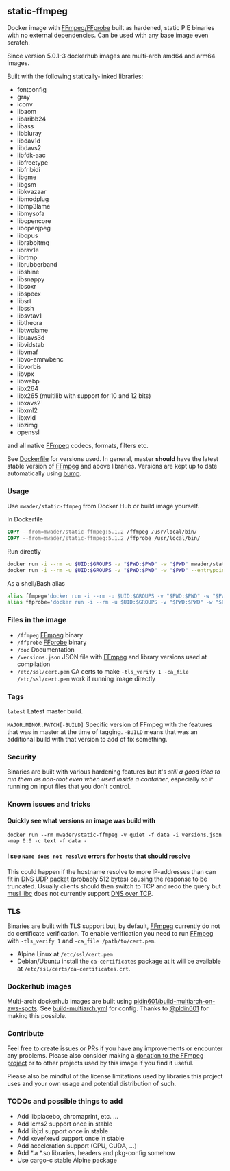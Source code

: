 ## static-ffmpeg

Docker image with [FFmpeg/FFprobe](https://ffmpeg.org) built as hardened, static PIE binaries
with no external dependencies. Can be used with any base image even scratch.

Since version 5.0.1-3 dockerhub images are multi-arch amd64 and arm64 images.

Built with the following statically-linked libraries:

- fontconfig
- gray
- iconv
- libaom
- libaribb24
- libass
- libbluray
- libdav1d
- libdavs2
- libfdk-aac
- libfreetype
- libfribidi
- libgme
- libgsm
- libkvazaar
- libmodplug
- libmp3lame
- libmysofa
- libopencore
- libopenjpeg
- libopus
- librabbitmq
- librav1e
- librtmp
- librubberband
- libshine
- libsnappy
- libsoxr
- libspeex
- libsrt
- libssh
- libsvtav1
- libtheora
- libtwolame
- libuavs3d
- libvidstab
- libvmaf
- libvo-amrwbenc
- libvorbis
- libvpx
- libwebp
- libx264
- libx265 (multilib with support for 10 and 12 bits)
- libxavs2
- libxml2
- libxvid
- libzimg
- openssl

and all native [FFmpeg](https://ffmpeg.org) codecs, formats, filters etc.

See [Dockerfile](Dockerfile) for versions used. In general, master **should** have the
latest stable version of [FFmpeg](https://ffmpeg.org) and above libraries.
Versions are kept up to date automatically using [bump](https://github.com/wader/bump).

### Usage

Use `mwader/static-ffmpeg` from Docker Hub or build image yourself.

In Dockerfile
```Dockerfile
COPY --from=mwader/static-ffmpeg:5.1.2 /ffmpeg /usr/local/bin/
COPY --from=mwader/static-ffmpeg:5.1.2 /ffprobe /usr/local/bin/
```

Run directly
```sh
docker run -i --rm -u $UID:$GROUPS -v "$PWD:$PWD" -w "$PWD" mwader/static-ffmpeg:5.1.2 -i file.wav file.mp3
docker run -i --rm -u $UID:$GROUPS -v "$PWD:$PWD" -w "$PWD" --entrypoint=/ffprobe mwader/static-ffmpeg:5.1.2 -i file.wav
```

As a shell/Bash alias
```sh
alias ffmpeg='docker run -i --rm -u $UID:$GROUPS -v "$PWD:$PWD" -w "$PWD" mwader/static-ffmpeg:5.1.2'
alias ffprobe='docker run -i --rm -u $UID:$GROUPS -v "$PWD:$PWD" -w "$PWD" --entrypoint=/ffprobe mwader/static-ffmpeg:5.1.2'
```

### Files in the image

- `/ffmpeg` [FFmpeg](https://ffmpeg.org) binary
- `/ffprobe` [FFprobe](https://ffmpeg.org/ffprobe.html) binary
- `/doc` Documentation
- `/versions.json` JSON file with [FFmpeg](https://ffmpeg.org) and library versions used at compilation
- `/etc/ssl/cert.pem` CA certs to make `-tls_verify 1 -ca_file /etc/ssl/cert.pem` work if running image directly

### Tags

`latest` Latest master build.

`MAJOR.MINOR.PATCH[-BUILD]` Specific version of FFmpeg with the features that was in master at the time of tagging.
`-BUILD` means that was an additional build with that version to add of fix something.

### Security

Binaries are built with various hardening features but it's *still a good idea to run them
as non-root even when used inside a container*, especially so if running on input files that
you don't control.

### Known issues and tricks

#### Quickly see what versions an image was build with

```
docker run --rm mwader/static-ffmpeg -v quiet -f data -i versions.json -map 0:0 -c text -f data -
```

#### I see `Name does not resolve` errors for hosts that should resolve

This could happen if the hostname resolve to more IP-addresses than can fit in [DNS UDP packet](https://www.rfc-editor.org/rfc/rfc791)
(probably 512 bytes) causing the response to be truncated. Usually clients should then switch
to TCP and redo the query but [musl libc](https://www.musl-libc.org) does not currently support [DNS over TCP](https://wiki.musl-libc.org/functional-differences-from-glibc.html#Name-Resolver/DNS).

### TLS

Binaries are built with TLS support but, by default, [FFmpeg](https://ffmpeg.org) currently do
not do certificate verification. To enable verification you need to run
[FFmpeg](https://ffmpeg.org) with `-tls_verify 1` and `-ca_file /path/to/cert.pem`.

- Alpine Linux at `/etc/ssl/cert.pem`
- Debian/Ubuntu install the `ca-certificates` package at it will be available at `/etc/ssl/certs/ca-certificates.crt`.

### Dockerhub images

Multi-arch dockerhub images are built using [pldin601/build-multiarch-on-aws-spots](https://github.com/pldin601/build-multiarch-on-aws-spots). See [build-multiarch.yml](.github/workflows/build-multiarch.yml) for config. Thanks to [@pldin601](https://github.com/pldin601) for making this possible.

### Contribute

Feel free to create issues or PRs if you have any improvements or encounter any problems.
Please also consider making a [donation to the FFmpeg project](https://ffmpeg.org/donations.html)
or to other projects used by this image if you find it useful.

Please also be mindful of the license limitations used by libraries this project uses and your own
usage and potential distribution of such.

### TODOs and possible things to add

- Add libplacebo, chromaprint, etc. ...
- Add lcms2 support once in stable
- Add libjxl support once in stable
- Add xeve/xevd support once in stable
- Add acceleration support (GPU, CUDA, ...)
- Add *.a *.so libraries, headers and pkg-config somehow
- Use cargo-c stable Alpine package

